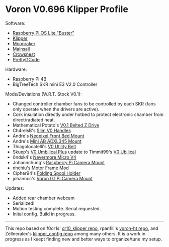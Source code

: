 # Voron V0.696 Klipper Profile

Software:
- [Raspberry Pi OS Lite "Buster"](https://www.raspberrypi.org/software/operating-systems/#raspberry-pi-os-32-bit)
- [Klipper](https://github.com/KevinOConnor/klipper)
- [Moonraker](https://github.com/Arksine/moonraker)
- [Mainsail](https://github.com/meteyou/mainsail)
- [Crowsnest](https://github.com/mainsail-crew/crowsnest)
- [PrettyGCode](https://github.com/Kragrathea/pgcode)

Hardware:
- Raspberry Pi 4B
- BigTreeTech SKR mini E3 V2.0 Controller

Mods/Deviations (W.R.T. Stock V0.1):
- Changed controller chamber fans to be controlled by each SKR (fans only operate when the drivers are active).
- Cork insulation directly under hotbed to protect electronic chamber from direct/radiated heat.
- Mathematical Potato's [V0.1 Belted Z Drive](https://github.com/VoronDesign/VoronUsers/tree/master/printer_mods/MathematicalPotato/v0.1_belted_z_drive)
- Ch4relsB's [Slim V0 Handles](https://github.com/VoronDesign/VoronUsers/tree/master/printer_mods/Ch4rlesB/V0_Handles_Slim)
- Andre's [Neopixel Front Bed Mount](https://github.com/VoronDesign/VoronUsers/tree/master/printer_mods/Andre/V0_Neopixel_Front_Bed_Mount)
- Andre's [Mini AB ADXL345 Mount](https://github.com/VoronDesign/VoronUsers/tree/master/printer_mods/Andre/Mini_Afterburner_ADXL345_Mount)
- Thiagolocatelli's [V0 Utility Belt](https://github.com/thiagolocatelli/VoronUsers/tree/master/printer_mods/DoubleT/v0_utility_belt)
- Skuep's [V0 Umbilical Plus](https://github.com/skuep/V0-Umbilical-Plus) update to Timmit99's [V0 Ubilical](https://github.com/timmit99/Voron-Hardware/tree/V0-Umbilical/V0-Umbilical)
- 0ndsk4's [Nevermore Micro V4](https://github.com/0ndsk4/VoronUsers/tree/0ndsk4/printer_mods/0ndsk4/Nevermore_Air_Filter)
- Johannchung's [Raspberry Pi Camera Mount](https://github.com/VoronDesign/VoronUsers/tree/master/printer_mods/johanncc/Raspberry_Pi_Camera_Mount)
- nhchiu's  [Motor Frame Mod](https://github.com/nhchiu/VoronMods/tree/main/V0/Mini_afterburner_motor_frame)
- Cipher94's [Folding Spool Holder](https://www.thingiverse.com/thing:4572395)
- johanncc's [Voron 0.1 Pi Camera Mount](https://www.printables.com/model/146877-voron-0-voron-01-raspberry-pi-camera-mount)

Updates:
- Added rear chamber webcam
- Serialized!
- Motion testing complete. Serial requested.
- Inital config. Build in progress.

- - - 
This repo based on f0or1s' [cr10_klipper repo](http://github.com/fl0r1s/cr10_klipper), rpanfili's [voron-ht repo](http://github.com/rpanfili/voron-ht), and Zellneralex's [klipper_config repo](http://github.com/zellneralex/klipper_config) among many others.
It is a work in progress as I keept finding new and better ways to organize/tune my setup.
